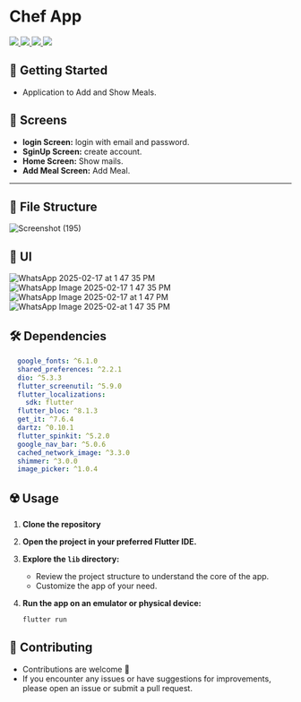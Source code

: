 # Chef App

<div align="start">
<!--      <a href="https://api.visitorbadge.io/api/visitors?path=Up-To-Do-App&label=People%20who%20visited%20this%20page&countColor=%23263759" target="_blank">
        <img src="https://api.visitorbadge.io/api/visitors?path=Up-To-Do-App&label=People%20who%20visited%20this%20page&countColor=%23263759" target="_blank" />
    </a> -->
    <a href="https://www.linkedin.com/in/ibrahim-haroon-omran-a35444222/" target="_blank">
        <img src="https://img.shields.io/badge/LinkedIn-0077B5?style=for-the-badge&logo=linkedin&logoColor=white" target="_blank" />
    </a>
  <a href="mailto:omranibraheem705@gmail.com">
    <img src="https://img.shields.io/badge/Gmail-333333?style=for-the-badge&logo=gmail&logoColor=red" />
  </a>
    <a href="https://youtube.com/@ibrahimomran8085?si=bHNizIHn9dIL3jX7">
    <img src="https://img.shields.io/badge/Youtube-red?style=for-the-badge&logo=youtube&logoColor=white" />
<!--   </a>
     <a href="https://mostaql.com/u/ammarageeza/portfolio">
    <img src="https://img.shields.io/badge/Portfolio-0077B5?style=for-the-badge&logoColor=white" />
  </a> -->
     </a>
     <a href="https://t.me/Eng_Ibrahim_Omran_705">
    <img src="https://img.shields.io/badge/Telegram-0077B5?style=for-the-badge&logo=telegram&logoColor=white" />
  </a>
</div>

## 🚀 Getting Started

- Application to Add and Show Meals.

## 🤳 Screens

- **login Screen:** login with email and password.
- **SginUp Screen:** create account.
- **Home Screen:** Show mails.
- **Add Meal Screen:** Add Meal.




<hr>
<!-- <h3>
  <a href="https://www.youtube.com/watch?v=eRK9pI98EUk&list=PLYfTCw9blWRNh4jiQO3kVNd34jUD6MD9m&index=1&t=4s&pp=gAQBiAQB">
    👨🏻‍🎓 Get this app on YouTube Playlist Tutorials
  </a>
</h3> -->
<!-- <p align= "center">
    <a href="https://www.youtube.com/watch?v=eRK9pI98EUk&list=PLYfTCw9blWRNh4jiQO3kVNd34jUD6MD9m&index=1&t=4s&pp=gAQBiAQB">
     <kbd>
        <img  src="https://github.com/AmmarAgeeza/Up-To-Do-App/assets/72443818/0f267f9e-d2a3-41c6-8a4b-17a0b12abd6d" alt="Get this app on YouTube Playlist Tutorials">
     </kbd>
  </a>
 -->

## 📁 File Structure

![Screenshot (195)](https://github.com/Ibrahim-Omran/Route-Task/assets/112516011/84c910e3-a307-469f-a563-55404f9fca95)



## 📱 UI
![WhatsApp  2025-02-17 at 1 47 35 PM](https://github.com/user-attachments/assets/d96788f9-69ca-4139-9598-bde7ae1c417d)
![WhatsApp Image 2025-02-17 1 47 35 PM](https://github.com/user-attachments/assets/e0f8914e-4ecf-4b4e-9624-73d013ab18f2)
![WhatsApp Image 2025-02-17 at 1 47 PM](https://github.com/user-attachments/assets/170e1b22-e677-4713-a248-e4c130194dcf)
![WhatsApp Image 2025-02-at 1 47 35 PM](https://github.com/user-attachments/assets/36f26a73-3844-403b-aa61-8dae623f07a3)



## 🛠 Dependencies

```pubspec.yaml
  google_fonts: ^6.1.0
  shared_preferences: ^2.2.1
  dio: ^5.3.3
  flutter_screenutil: ^5.9.0
  flutter_localizations:
    sdk: flutter
  flutter_bloc: ^8.1.3
  get_it: ^7.6.4
  dartz: ^0.10.1
  flutter_spinkit: ^5.2.0
  google_nav_bar: ^5.0.6
  cached_network_image: ^3.3.0
  shimmer: ^3.0.0
  image_picker: ^1.0.4
```

## ☢️ Usage

1. **Clone the repository**

2. **Open the project in your preferred Flutter IDE.**

3. **Explore the `lib` directory:**

    - Review the project structure to understand the core of the app.
    - Customize the app of your need.

4. **Run the app on an emulator or physical device:**

    ```bash
    flutter run
    ```

## 🚨 Contributing

- Contributions are welcome 💜
- If you encounter any issues or have suggestions for improvements, please open an issue or submit a pull request.

